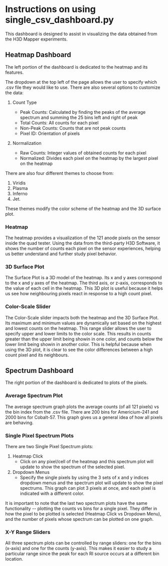 # Instructions on using single_csv_dashboard.py

This dashboard is designed to assist in visualizing the data obtained from the H3D Mapper experiments.

## Heatmap Dashboard
The left portion of the dashboard is dedicated to the heatmap and its features.

The dropdown at the top left of the page allows the user to specify which .csv file they would like to use. There are also several options to customize the data:

1. Count Type
    * Peak Counts: Calculated by finding the peaks of the average spectrum and summing the 25 bins left and right of peak
    * Total Counts: All counts for each pixel 
    * Non-Peak Counts: Counts that are not peak counts
    * Pixel ID: Orientation of pixels

2. Normalization
    * Raw Counts: Integer values of obtained counts for each pixel
    * Normalized: Divides each pixel on the heatmap by the largest pixel on the heatmap

There are also four different themes to choose from: 

1. Viridis
2. Plasma
3. Inferno
4. Jet. 

These themes modify the color scheme of the heatmap and the 3D surface plot.

### Heatmap
The heatmap provides a visualization of the 121 anode pixels on the sensor inside the quad tester. Using the data from the third-party H3D Software, it shows the number of counts each pixel on the sensor experiences, helping us better understand and further study pixel behavior.

### 3D Surface Plot
The Surface Plot is a 3D model of the heatmap. Its x and y axes correspond to the x and y axes of the heatmap. The third axis, or z-axis, corresponds to the value of each cell in the heatmap. This 3D plot is useful because it helps us see how neighbouring pixels react in response to a high count pixel. 

### Color-Scale Slider
The Color-Scale slider impacts both the heatmap and the 3D Surface Plot. Its maximum and minimum values are dynamically set based on the highest and lowest counts on the heatmap. This range slider allows the user to specify upper and lower limits to the color scale. This results in counts greater than the upper limit being showin in one color, and counts below the lower limit being showin in another color. This is helpful because when using the 3D plot, it is clear to see the color differences between a high count pixel and its neighbours.

## Spectrum Dashboard
The right portion of the dashboard is dedicated to plots of the pixels. 

### Average Spectrum Plot
The average spectrum graph plots the average counts (of all 121 pixels) vs the bin index from the .csv file. There are 200 bins for Americium-241 and 2000 bins for Cobalt-57. This graph gives us a general idea of how all pixels are behaving. 

### Single Pixel Spectrum Plots
There are two Single Pixel Spectrum plots: 

1. Heatmap Click
    * Click on any pixel/cell of the heatmap and this spectrum plot will update to show the spectrum of the selected pixel.
2. Dropdown Menus
    * Specify the single pixels by using the 3 sets of x and y indices dropdown menus and the spectrum plot will update to show the pixel spectrums. This graph can plot 3 pixels at once, and each pixel is indicated with a different color. 

It is important to note that the last two spectrum plots have the same functionality -- plotting the counts vs bins for a single pixel. They differ in how the pixel to be plotted is selected (Heatmap Click vs Dropdown Menu), and the number of pixels whose spectrum can be plotted on one graph.

### X-Y Range Sliders
All three spectrum plots can be controlled by range sliders: one for the bins (x-axis) and one for the counts (y-axis). This makes it easier to study a particular range since the peak for each RI source occurs at a different bin location. 